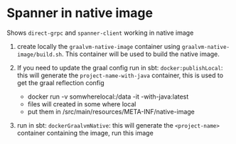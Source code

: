 # Spanner in native image

Shows `direct-grpc` and `spanner-client` working in native image

1. create locally the `graalvm-native-image` container using `graalvm-native-image/build.sh`. This container will be used to build the native image.

2. If you need to update the graal config run in sbt: `docker:publishLocal`: this will generate the `project-name-with-java` container, this is used to get the graal reflection config
    - docker run -v somwherelocal:/data -it <project>-with-java:latest
    - files will created in some where local
    - put them in <project>/src/main/resources/META-INF/native-image
3. run in sbt: `dockerGraalvmNative`: this will generate the `<project-name>` container containing the image, run this image


